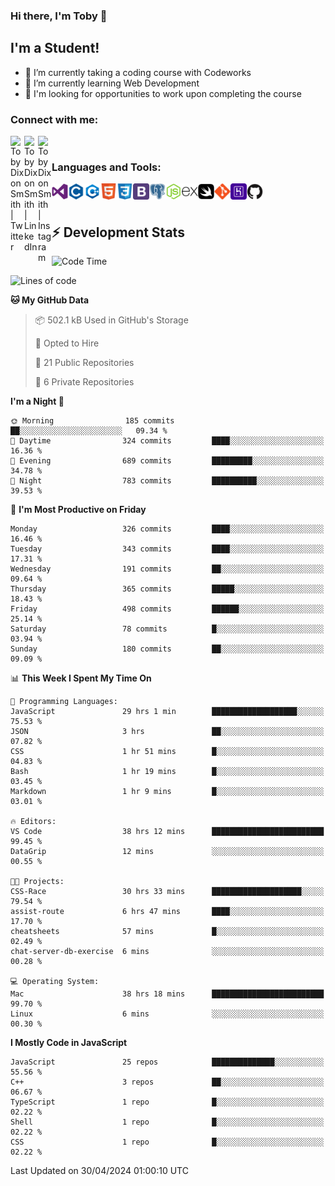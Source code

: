### Hi there, I'm Toby 👋

## I'm a Student!
- 🔭 I’m currently taking a coding course with Codeworks
- 🌱 I’m currently learning Web Development
- 💬 I'm looking for opportunities to work upon completing the course

### Connect with me:

[<img align="left" alt="Toby Dixon Smith | Twitter" width="22px" src="https://cdn.jsdelivr.net/npm/simple-icons@v3/icons/twitter.svg" />][twitter]
[<img align="left" alt="Toby Dixon Smith | LinkedIn" width="22px" src="https://cdn.jsdelivr.net/npm/simple-icons@v3/icons/linkedin.svg" />][linkedin]
[<img align="left" alt="Toby Dixon Smith | Instagram" width="22px" src="https://cdn.jsdelivr.net/npm/simple-icons@v3/icons/instagram.svg" />][instagram]

[twitter]: https://twitter.com/TobyDixonSmith1
[instagram]: https://www.instagram.com/toby_ds1/
[linkedin]: https://www.linkedin.com/in/toby-dixon-smith-4734331a3/

<br />

### Languages and Tools:

<img align="left" alt="Visual Studio Code" title="Visual Studio Code" width="26px" src="logos/visualstudio.png" />
<img align="left" alt="C" title="C" width="26px" src="logos/c.png" />
<img align="left" alt="C++" title="C++" width="26px" src="logos/c-plus.png" />
<img align="left" alt="HTML5" title="HTML 5" width="26px" src="logos/html.png" />
<img align="left" alt="CSS3" title="CSS 3" width="26px" src="logos/css3.png" />
<img align="left" alt="BootStrap" title="BootStrap" width="26px" src="logos/bootstrap.png" />
<img align="left" alt="PostgresSQL" title="PostgresSPQ" width="26px" src="logos/postgresql.png" />
<img align="left" alt="Node JS" title="Node JS" width="26px" src="logos/node-js.png" />
<img align="left" alt="Express" title="Express" width="26px" src="logos/express.png" />
<img align="left" alt="Swift" title="Swift" width="26px" src="logos/swift.png" />
<img align="left" alt="Git" title="Git" width="26px" src="logos/git.png" />
<img align="left" alt="Heroku" title="Heroku" width="26px" src="logos/heroku.png" />
<img align="left" alt="GitHub" title="GitHub" width="26px" src="logos/github.png" />
<br />
<br />

## :zap: Development Stats

<!--START_SECTION:waka-->
![Code Time](http://img.shields.io/badge/Code%20Time-494%20hrs%2040%20mins-blue)

![Lines of code](https://img.shields.io/badge/From%20Hello%20World%20I%27ve%20Written-1.7%20million%20lines%20of%20code-blue)

**🐱 My GitHub Data** 

> 📦 502.1 kB Used in GitHub's Storage 
 > 
> 💼 Opted to Hire
 > 
> 📜 21 Public Repositories 
 > 
> 🔑 6 Private Repositories 
 > 
**I'm a Night 🦉** 

```text
🌞 Morning                185 commits         ██░░░░░░░░░░░░░░░░░░░░░░░   09.34 % 
🌆 Daytime                324 commits         ████░░░░░░░░░░░░░░░░░░░░░   16.36 % 
🌃 Evening                689 commits         █████████░░░░░░░░░░░░░░░░   34.78 % 
🌙 Night                  783 commits         ██████████░░░░░░░░░░░░░░░   39.53 % 
```
📅 **I'm Most Productive on Friday** 

```text
Monday                   326 commits         ████░░░░░░░░░░░░░░░░░░░░░   16.46 % 
Tuesday                  343 commits         ████░░░░░░░░░░░░░░░░░░░░░   17.31 % 
Wednesday                191 commits         ██░░░░░░░░░░░░░░░░░░░░░░░   09.64 % 
Thursday                 365 commits         █████░░░░░░░░░░░░░░░░░░░░   18.43 % 
Friday                   498 commits         ██████░░░░░░░░░░░░░░░░░░░   25.14 % 
Saturday                 78 commits          █░░░░░░░░░░░░░░░░░░░░░░░░   03.94 % 
Sunday                   180 commits         ██░░░░░░░░░░░░░░░░░░░░░░░   09.09 % 
```


📊 **This Week I Spent My Time On** 

```text
💬 Programming Languages: 
JavaScript               29 hrs 1 min        ███████████████████░░░░░░   75.53 % 
JSON                     3 hrs               ██░░░░░░░░░░░░░░░░░░░░░░░   07.82 % 
CSS                      1 hr 51 mins        █░░░░░░░░░░░░░░░░░░░░░░░░   04.83 % 
Bash                     1 hr 19 mins        █░░░░░░░░░░░░░░░░░░░░░░░░   03.45 % 
Markdown                 1 hr 9 mins         █░░░░░░░░░░░░░░░░░░░░░░░░   03.01 % 

🔥 Editors: 
VS Code                  38 hrs 12 mins      █████████████████████████   99.45 % 
DataGrip                 12 mins             ░░░░░░░░░░░░░░░░░░░░░░░░░   00.55 % 

🐱‍💻 Projects: 
CSS-Race                 30 hrs 33 mins      ████████████████████░░░░░   79.54 % 
assist-route             6 hrs 47 mins       ████░░░░░░░░░░░░░░░░░░░░░   17.70 % 
cheatsheets              57 mins             █░░░░░░░░░░░░░░░░░░░░░░░░   02.49 % 
chat-server-db-exercise  6 mins              ░░░░░░░░░░░░░░░░░░░░░░░░░   00.28 % 

💻 Operating System: 
Mac                      38 hrs 18 mins      █████████████████████████   99.70 % 
Linux                    6 mins              ░░░░░░░░░░░░░░░░░░░░░░░░░   00.30 % 
```

**I Mostly Code in JavaScript** 

```text
JavaScript               25 repos            ██████████████░░░░░░░░░░░   55.56 % 
C++                      3 repos             ██░░░░░░░░░░░░░░░░░░░░░░░   06.67 % 
TypeScript               1 repo              █░░░░░░░░░░░░░░░░░░░░░░░░   02.22 % 
Shell                    1 repo              █░░░░░░░░░░░░░░░░░░░░░░░░   02.22 % 
CSS                      1 repo              █░░░░░░░░░░░░░░░░░░░░░░░░   02.22 % 
```




 Last Updated on 30/04/2024 01:00:10 UTC
<!--END_SECTION:waka-->
